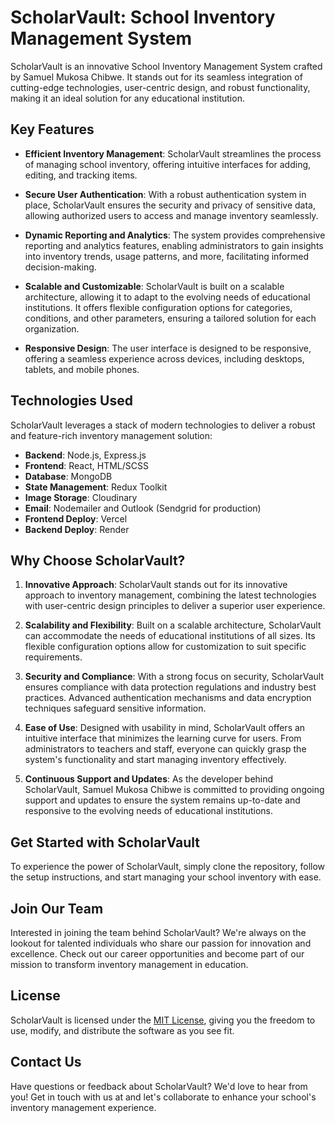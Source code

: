 # ScholarVault: School Inventory Management System

ScholarVault is an innovative School Inventory Management System crafted by Samuel Mukosa Chibwe. It stands out for its seamless integration of cutting-edge technologies, user-centric design, and robust functionality, making it an ideal solution for any educational institution.

## Key Features

- **Efficient Inventory Management**: ScholarVault streamlines the process of managing school inventory, offering intuitive interfaces for adding, editing, and tracking items.

- **Secure User Authentication**: With a robust authentication system in place, ScholarVault ensures the security and privacy of sensitive data, allowing authorized users to access and manage inventory seamlessly.

- **Dynamic Reporting and Analytics**: The system provides comprehensive reporting and analytics features, enabling administrators to gain insights into inventory trends, usage patterns, and more, facilitating informed decision-making.

- **Scalable and Customizable**: ScholarVault is built on a scalable architecture, allowing it to adapt to the evolving needs of educational institutions. It offers flexible configuration options for categories, conditions, and other parameters, ensuring a tailored solution for each organization.

- **Responsive Design**: The user interface is designed to be responsive, offering a seamless experience across devices, including desktops, tablets, and mobile phones.

## Technologies Used

ScholarVault leverages a stack of modern technologies to deliver a robust and feature-rich inventory management solution:

- **Backend**: Node.js, Express.js
- **Frontend**: React, HTML/SCSS
- **Database**: MongoDB
- **State Management**: Redux Toolkit
- **Image Storage**: Cloudinary
- **Email**: Nodemailer and Outlook (Sendgrid for production)
- **Frontend Deploy**: Vercel
- **Backend Deploy**: Render

## Why Choose ScholarVault?

1. **Innovative Approach**: ScholarVault stands out for its innovative approach to inventory management, combining the latest technologies with user-centric design principles to deliver a superior user experience.

2. **Scalability and Flexibility**: Built on a scalable architecture, ScholarVault can accommodate the needs of educational institutions of all sizes. Its flexible configuration options allow for customization to suit specific requirements.

3. **Security and Compliance**: With a strong focus on security, ScholarVault ensures compliance with data protection regulations and industry best practices. Advanced authentication mechanisms and data encryption techniques safeguard sensitive information.

4. **Ease of Use**: Designed with usability in mind, ScholarVault offers an intuitive interface that minimizes the learning curve for users. From administrators to teachers and staff, everyone can quickly grasp the system's functionality and start managing inventory effectively.

5. **Continuous Support and Updates**: As the developer behind ScholarVault, Samuel Mukosa Chibwe is committed to providing ongoing support and updates to ensure the system remains up-to-date and responsive to the evolving needs of educational institutions.

## Get Started with ScholarVault

To experience the power of ScholarVault, simply clone the repository, follow the setup instructions, and start managing your school inventory with ease.

## Join Our Team

Interested in joining the team behind ScholarVault? We're always on the lookout for talented individuals who share our passion for innovation and excellence. Check out our career opportunities and become part of our mission to transform inventory management in education.

## License

ScholarVault is licensed under the [MIT License](LICENSE), giving you the freedom to use, modify, and distribute the software as you see fit.

## Contact Us

Have questions or feedback about ScholarVault? We'd love to hear from you! Get in touch with us at and let's collaborate to enhance your school's inventory management experience.